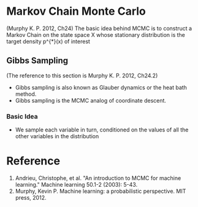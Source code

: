 # Markov Chain Monte Carlo
(Murphy K. P. 2012, Ch24) The basic idea behind MCMC is to construct a Markov Chain on the state space X whose
stationary distribution is the target density p^{*}(x) of interest

## Gibbs Sampling
(The reference to this section is Murphy K. P. 2012, Ch24.2)

* Gibbs sampling is also known as Glauber dynamics or the heat bath method. 
* Gibbs sampling is the MCMC analog of coordinate descent. 

### Basic Idea 
* We sample each variable in turn, conditioned on the values of all the other variables in the distribution


# Reference
1. Andrieu, Christophe, et al. "An introduction to MCMC for machine learning." Machine learning 50.1-2 (2003): 5-43.
2. Murphy, Kevin P. Machine learning: a probabilistic perspective. MIT press, 2012.